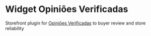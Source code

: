 # Widget Opiniões Verificadas

Storefront plugin for [Opiniões Verificadas](https://www.opinioes-verificadas.com.br/) to buyer review and store reliability
